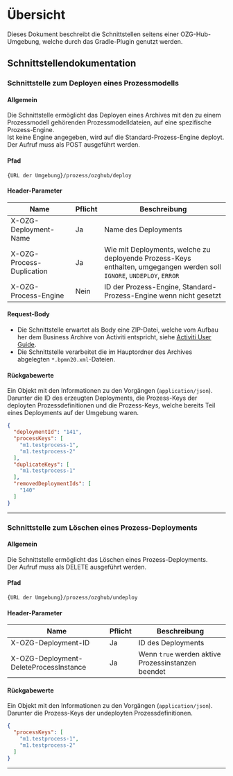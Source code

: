 # Übersicht

Dieses Dokument beschreibt die Schnittstellen seitens einer OZG-Hub-Umgebung, welche durch das
Gradle-Plugin genutzt werden.

## Schnittstellendokumentation

### Schnittstelle zum Deployen eines Prozessmodells

#### Allgemein

Die Schnittstelle ermöglicht das Deployen eines Archives mit den zu einem Prozessmodell gehörenden
Prozessmodelldateien, auf eine spezifische Prozess-Engine.<br />
Ist keine Engine angegeben, wird auf die Standard-Prozess-Engine deployt. Der Aufruf muss als POST
ausgeführt werden.

#### Pfad

`{URL der Umgebung}/prozess/ozghub/deploy`

#### Header-Parameter

| **Name**                  | **Pflicht** | **Beschreibung**     |
| ------------------------- | ----------- | -------------------- |
| X-OZG-Deployment-Name     | Ja          | Name des Deployments |
| X-OZG-Process-Duplication | Ja          | Wie mit Deployments, welche zu deployende Prozess-Keys enthalten, umgegangen werden soll<br />`IGNORE`, `UNDEPLOY`, `ERROR`
| X-OZG-Process-Engine      | Nein        | ID der Prozess-Engine, Standard-Prozess-Engine wenn nicht gesetzt

#### Request-Body

- Die Schnittstelle erwartet als Body eine ZIP-Datei, welche vom Aufbau her dem Business Archive von
  Activiti entspricht, siehe
  [Activiti User Guide](https://www.activiti.org/userguide/#_business_archives).
- Die Schnittstelle verarbeitet die im Hauptordner des Archives abgelegten `*.bpmn20.xml`-Dateien.

#### Rückgabewerte

Ein Objekt mit den Informationen zu den Vorgängen (`application/json`).<br />
Darunter die ID des erzeugten Deployments, die Prozess-Keys der deployten Prozessdefinitionen und
die Prozess-Keys, welche bereits Teil eines Deployments auf der Umgebung waren.

```json
{
  "deploymentId": "141",
  "processKeys": [
    "m1.testprocess-1",
    "m1.testprocess-2"
  ],
  "duplicateKeys": [
    "m1.testprocess-1"
  ],
  "removedDeploymentIds": [
    "140"
  ]
}
```

---------------------------------------------------------------------------------------------------

### Schnittstelle zum Löschen eines Prozess-Deployments

#### Allgemein

Die Schnittstelle ermöglicht das Löschen eines Prozess-Deployments.<br />
Der Aufruf muss als DELETE ausgeführt werden.

#### Pfad

`{URL der Umgebung}/prozess/ozghub/undeploy`

#### Header-Parameter

| **Name**             | **Pflicht** | **Beschreibung**     |
| -------------------- | ----------- | -------------------- |
| X-OZG-Deployment-ID  | Ja          | ID des Deployments |
| X-OZG-Deployment-DeleteProcessInstance | Ja | Wenn `true` werden aktive Prozessinstanzen beendet

#### Rückgabewerte

Ein Objekt mit den Informationen zu den Vorgängen (`application/json`).<br />
Darunter die Prozess-Keys der undeployten Prozessdefinitionen.

```json
{
  "processKeys": [
    "m1.testprocess-1",
    "m1.testprocess-2"
  ]
}
```

---------------------------------------------------------------------------------------------------
